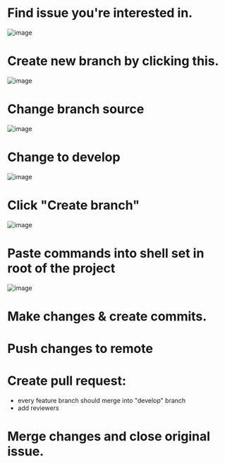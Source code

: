 # Find issue you're interested in.

![image](https://user-images.githubusercontent.com/33352685/195096836-9ae6c8de-3c20-4771-b922-aa45410a9c2c.png)

# Create new branch by clicking this.

![image](https://user-images.githubusercontent.com/33352685/195096948-1c40b4cf-4b87-4352-ab7e-7a91c17511de.png)

# Change branch source

![image](https://user-images.githubusercontent.com/33352685/195985686-71957cf2-b05b-4fdd-9548-b4b910f495ed.png)

# Change to develop

![image](https://user-images.githubusercontent.com/33352685/195985705-0db6816b-0cf5-4627-b44f-6ce75fd68c8d.png)

# Click "Create branch"

![image](https://user-images.githubusercontent.com/33352685/195097265-f58e1d25-39ae-471d-a594-1c4f1d899de3.png)

# Paste commands into shell set in root of the project

![image](https://user-images.githubusercontent.com/33352685/195097468-72e26588-5df4-4d32-9e09-995d776827c3.png)

# Make changes & create commits.

# Push changes to remote


# Create pull request:
   - every feature branch should merge into "develop" branch
   - add reviewers

# Merge changes and close original issue.
